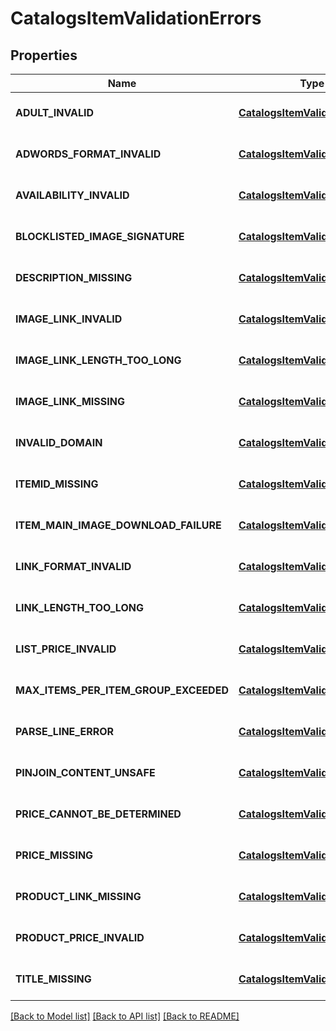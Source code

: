 # CatalogsItemValidationErrors
## Properties

| Name | Type | Description | Notes |
|------------ | ------------- | ------------- | -------------|
| **ADULT\_INVALID** | [**CatalogsItemValidationDetails**](CatalogsItemValidationDetails.md) |  | [optional] [default to null] |
| **ADWORDS\_FORMAT\_INVALID** | [**CatalogsItemValidationDetails**](CatalogsItemValidationDetails.md) |  | [optional] [default to null] |
| **AVAILABILITY\_INVALID** | [**CatalogsItemValidationDetails**](CatalogsItemValidationDetails.md) |  | [optional] [default to null] |
| **BLOCKLISTED\_IMAGE\_SIGNATURE** | [**CatalogsItemValidationDetails**](CatalogsItemValidationDetails.md) |  | [optional] [default to null] |
| **DESCRIPTION\_MISSING** | [**CatalogsItemValidationDetails**](CatalogsItemValidationDetails.md) |  | [optional] [default to null] |
| **IMAGE\_LINK\_INVALID** | [**CatalogsItemValidationDetails**](CatalogsItemValidationDetails.md) |  | [optional] [default to null] |
| **IMAGE\_LINK\_LENGTH\_TOO\_LONG** | [**CatalogsItemValidationDetails**](CatalogsItemValidationDetails.md) |  | [optional] [default to null] |
| **IMAGE\_LINK\_MISSING** | [**CatalogsItemValidationDetails**](CatalogsItemValidationDetails.md) |  | [optional] [default to null] |
| **INVALID\_DOMAIN** | [**CatalogsItemValidationDetails**](CatalogsItemValidationDetails.md) |  | [optional] [default to null] |
| **ITEMID\_MISSING** | [**CatalogsItemValidationDetails**](CatalogsItemValidationDetails.md) |  | [optional] [default to null] |
| **ITEM\_MAIN\_IMAGE\_DOWNLOAD\_FAILURE** | [**CatalogsItemValidationDetails**](CatalogsItemValidationDetails.md) |  | [optional] [default to null] |
| **LINK\_FORMAT\_INVALID** | [**CatalogsItemValidationDetails**](CatalogsItemValidationDetails.md) |  | [optional] [default to null] |
| **LINK\_LENGTH\_TOO\_LONG** | [**CatalogsItemValidationDetails**](CatalogsItemValidationDetails.md) |  | [optional] [default to null] |
| **LIST\_PRICE\_INVALID** | [**CatalogsItemValidationDetails**](CatalogsItemValidationDetails.md) |  | [optional] [default to null] |
| **MAX\_ITEMS\_PER\_ITEM\_GROUP\_EXCEEDED** | [**CatalogsItemValidationDetails**](CatalogsItemValidationDetails.md) |  | [optional] [default to null] |
| **PARSE\_LINE\_ERROR** | [**CatalogsItemValidationDetails**](CatalogsItemValidationDetails.md) |  | [optional] [default to null] |
| **PINJOIN\_CONTENT\_UNSAFE** | [**CatalogsItemValidationDetails**](CatalogsItemValidationDetails.md) |  | [optional] [default to null] |
| **PRICE\_CANNOT\_BE\_DETERMINED** | [**CatalogsItemValidationDetails**](CatalogsItemValidationDetails.md) |  | [optional] [default to null] |
| **PRICE\_MISSING** | [**CatalogsItemValidationDetails**](CatalogsItemValidationDetails.md) |  | [optional] [default to null] |
| **PRODUCT\_LINK\_MISSING** | [**CatalogsItemValidationDetails**](CatalogsItemValidationDetails.md) |  | [optional] [default to null] |
| **PRODUCT\_PRICE\_INVALID** | [**CatalogsItemValidationDetails**](CatalogsItemValidationDetails.md) |  | [optional] [default to null] |
| **TITLE\_MISSING** | [**CatalogsItemValidationDetails**](CatalogsItemValidationDetails.md) |  | [optional] [default to null] |

[[Back to Model list]](../README.md#documentation-for-models) [[Back to API list]](../README.md#documentation-for-api-endpoints) [[Back to README]](../README.md)

